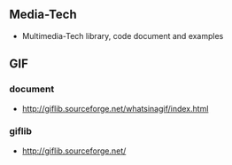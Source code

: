 ## Media-Tech
- Multimedia-Tech library, code document and examples

## GIF
### document
- http://giflib.sourceforge.net/whatsinagif/index.html

### giflib
- http://giflib.sourceforge.net/
